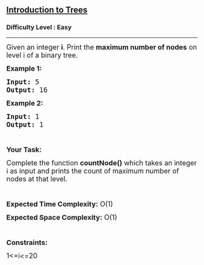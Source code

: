 <h2><a href="https://www.geeksforgeeks.org/problems/introduction-to-trees/1?utm_source=youtube&utm_medium=collab_striver_ytdescription&utm_campaign=introduction-to-trees">Introduction to Trees</a></h2><h3>Difficulty Level : Easy</h3><hr><div class="problems_problem_content__Xm_eO"><p><span style="font-size:18px">Given an integer <strong>i</strong>. Print the <strong>maximum number of nodes</strong> on level i of a binary tree.</span></p>

<p><strong><span style="font-size:18px">Example 1:</span></strong></p>

<pre><span style="font-size:18px"><strong>Input:</strong> 5</span>
<span style="font-size:18px"><strong>Output:</strong> 16</span></pre>

<p><strong><span style="font-size:18px">Example 2:</span></strong></p>

<pre><span style="font-size:18px"><strong>Input:</strong> 1</span>
<span style="font-size:18px"><strong>Output:</strong> 1</span></pre>

<p>&nbsp;</p>

<p><strong><span style="font-size:18px">Your Task:</span></strong></p>

<p><span style="font-size:18px">Complete the function <strong>countNode()</strong> which takes an integer i as input and prints the count of maximum number of nodes at that level.</span></p>

<p>&nbsp;</p>

<p><span style="font-size:18px"><strong>Expected Time Complexity:</strong> O(1)</span></p>

<p><span style="font-size:18px"><strong>Expected Space Complexity:</strong> O(1)</span></p>

<p>&nbsp;</p>

<p><strong><span style="font-size:18px">Constraints:</span></strong></p>

<p><span style="font-size:18px">1&lt;=i&lt;=20</span></p>

<p>&nbsp;</p>
</div>